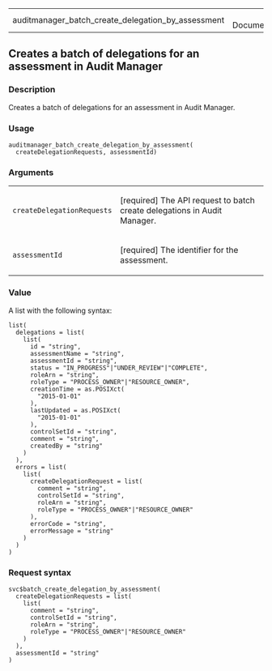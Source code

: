 <table style="width: 100%;">
<tbody>
<tr class="odd">
<td>auditmanager_batch_create_delegation_by_assessment</td>
<td style="text-align: right;">R Documentation</td>
</tr>
</tbody>
</table>

## Creates a batch of delegations for an assessment in Audit Manager

### Description

Creates a batch of delegations for an assessment in Audit Manager.

### Usage

    auditmanager_batch_create_delegation_by_assessment(
      createDelegationRequests, assessmentId)

### Arguments

<table>
<colgroup>
<col style="width: 35%" />
<col style="width: 65%" />
</colgroup>
<tbody>
<tr class="odd">
<td><code
id="auditmanager_batch_create_delegation_by_assessment_:_createDelegationRequests">createDelegationRequests</code></td>
<td><p>[required] The API request to batch create delegations in Audit
Manager.</p></td>
</tr>
<tr class="even">
<td><code
id="auditmanager_batch_create_delegation_by_assessment_:_assessmentId">assessmentId</code></td>
<td><p>[required] The identifier for the assessment.</p></td>
</tr>
</tbody>
</table>

### Value

A list with the following syntax:

    list(
      delegations = list(
        list(
          id = "string",
          assessmentName = "string",
          assessmentId = "string",
          status = "IN_PROGRESS"|"UNDER_REVIEW"|"COMPLETE",
          roleArn = "string",
          roleType = "PROCESS_OWNER"|"RESOURCE_OWNER",
          creationTime = as.POSIXct(
            "2015-01-01"
          ),
          lastUpdated = as.POSIXct(
            "2015-01-01"
          ),
          controlSetId = "string",
          comment = "string",
          createdBy = "string"
        )
      ),
      errors = list(
        list(
          createDelegationRequest = list(
            comment = "string",
            controlSetId = "string",
            roleArn = "string",
            roleType = "PROCESS_OWNER"|"RESOURCE_OWNER"
          ),
          errorCode = "string",
          errorMessage = "string"
        )
      )
    )

### Request syntax

    svc$batch_create_delegation_by_assessment(
      createDelegationRequests = list(
        list(
          comment = "string",
          controlSetId = "string",
          roleArn = "string",
          roleType = "PROCESS_OWNER"|"RESOURCE_OWNER"
        )
      ),
      assessmentId = "string"
    )

